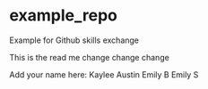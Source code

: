 # example_repo
Example for Github skills exchange

This is the read me
change change change

Add your name here:
Kaylee
Austin
Emily B
Emily S
